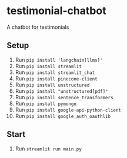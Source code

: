 # testimonial-chatbot

A chatbot for testimonials

## Setup

1. Run `pip install 'langchain[llms]'`
2. Run `pip install streamlit`
3. Run `pip install streamlit_chat`
4. Run `pip install pinecone-client`
5. Run `pip install unstructured`
6. Run `pip install "unstructured[pdf]"`
7. Run `pip install sentence_transformers`
8. Run `pip install pymongo`
9. Run `pip install google-api-python-client`
10. Run `pip install google_auth_oauthlib`

## Start

1. Run `streamlit run main.py`
